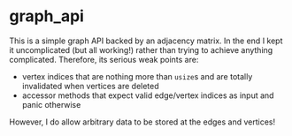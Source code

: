 # graph_api

This is a simple graph API backed by an adjacency matrix. In the end I kept it
uncomplicated (but all working!) rather than trying to achieve anything 
complicated. Therefore, its serious weak points are:
- vertex indices that are nothing more than `usize`s and are totally 
invalidated when vertices are deleted
- accessor methods that expect valid edge/vertex indices as input and panic
otherwise

However, I do allow arbitrary data to be stored at the edges and vertices!